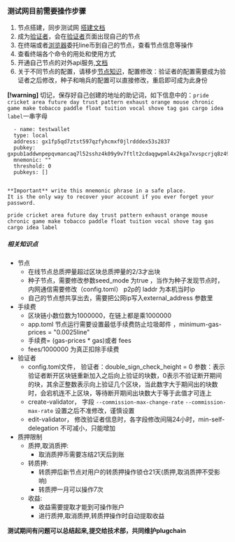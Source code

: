   ### 测试网目前需要操作步骤 
1. 节点搭建，同步测试网 [搭建文档](https://oraclenetworkprotocol.github.io/plugchain/cn/testnet.html)
2. 成为[验证者](https://oraclenetworkprotocol.github.io/plugchain/cn/validators/validator-setup.html)，会在[验证者](http://www.plugchain.network/wallet/pledge)页面出现自己的节点
3. 在终端或者[浏览器](http://www.plugchain.network/)委托line币到自己的节点，查看节点信息等操作
4. 查看终端各个命令的用处和使用方式
5. 开通自己节点的对外api服务,[文档](https://oraclenetworkprotocol.github.io/plugchain/cn/api/swagger-api.html) 
6. 关于不同节点的配置，请移步[节点知识](https://oraclenetworkprotocol.github.io/plugchain/cn/node/)，配置修改：验证者的配置需要成为验证者之后修改，种子和哨兵的配置可以直接修改，重启即可成为此身份

**[!warning]** 
  切记，保存好自己创建的地址的助记词，如下信息中的：`pride cricket area future day trust pattern exhaust orange mouse chronic game make tobacco paddle float tuition vocal shove tag gas cargo idea label`一串字母

```text
  - name: testwallet
  type: local
  address: gx1fp5qd7ztst597qzfyhcmxf0jlrdddex53s2837
  pubkey: gxpub1addwnpepqvmancaq7l52sshz4k09y9v7ftlt2cdaqgwpml4x2kga7xvspcrjq8z496t
  mnemonic: ""
  threshold: 0
  pubkeys: []


**Important** write this mnemonic phrase in a safe place.
It is the only way to recover your account if you ever forget your password.

pride cricket area future day trust pattern exhaust orange mouse chronic game make tobacco paddle float tuition vocal shove tag gas cargo idea label
```


##### 相关知识点
- 节点
  * 在线节点总质押量超过区块总质押量的2/3才出块
  * 种子节点，需要修改参数seed_mode 为true ，当作为种子发现节点时，内网通信需要修改（config.toml） p2p的 laddr 为本机当时ip
  * 自己的节点想共享出去，需要把公网ip写入external_address 参数里
- 手续费
  * 区块链小数位数为1000000，在链上都是乘1000000
  * app.toml 节点运行需要设置最低手续费防止垃圾邮件 ，minimum-gas-prices = "0.0025line"
  * 手续费= (gas-prices   * gas)或者 fees
  * fees/1000000 为真正扣除手续费
- 验证者
  * config.toml文件， 验证者：double_sign_check_height = 0 参数：表示验证者断开区块链重新加入之后向上验证的块数，0表示不验证断开期间的块，其余正整数表示向上验证几个区块，当此数字大于期间出的块数时，会宕机连不上区块，等待断开期间出块数大于等于此值才可连上
  * create-validator， 字段 `--commission-max-change-rate` `--commission-max-rate` 设置之后不准修改，谨慎设置
  * edit-validator， 修改验证者信息时，各字段修改间隔24小时，min-self-delegation 不可减小，只能增加
- 质押限制
  + 质押,取消质押:
    * 取消质押币需要冻结21天后到账
  + 转质押:
    * 转质押后新节点对用户的转质押操作锁仓21天(质押,取消质押不受影响)
    * 转质押一月可以操作7次
  + 收益:
    * 收益需要提取才能到可操作账户
    * 进行质押,取消质押,转质押操作时自动提取收益

**测试期间有问题可以总结起来,提交给技术部，共同维护plugchain**